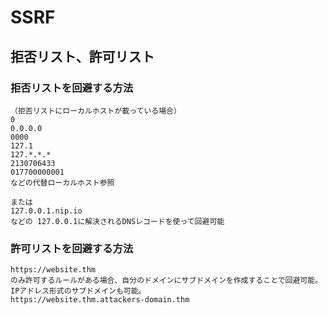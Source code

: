# SSRF

## 拒否リスト、許可リスト

### 拒否リストを回避する方法

```text
（拒否リストにローカルホストが載っている場合）
0
0.0.0.0
0000
127.1
127.*.*.*
2130706433
017700000001
などの代替ローカルホスト参照

または
127.0.0.1.nip.io
などの 127.0.0.1に解決されるDNSレコードを使って回避可能
```

### 許可リストを回避する方法

```text
https://website.thm
のみ許可するルールがある場合、自分のドメインにサブドメインを作成することで回避可能。IPアドレス形式のサブドメインも可能。
https://website.thm.attackers-domain.thm
```
